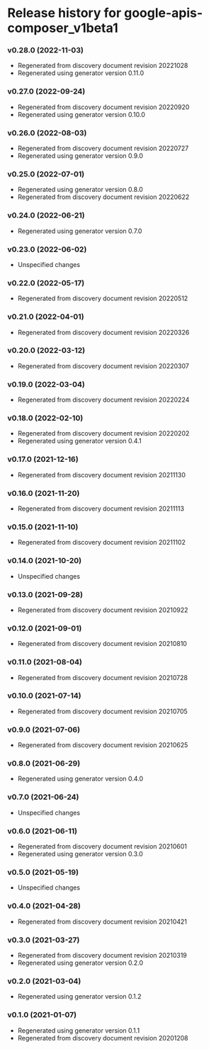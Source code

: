 # Release history for google-apis-composer_v1beta1

### v0.28.0 (2022-11-03)

* Regenerated from discovery document revision 20221028
* Regenerated using generator version 0.11.0

### v0.27.0 (2022-09-24)

* Regenerated from discovery document revision 20220920
* Regenerated using generator version 0.10.0

### v0.26.0 (2022-08-03)

* Regenerated from discovery document revision 20220727
* Regenerated using generator version 0.9.0

### v0.25.0 (2022-07-01)

* Regenerated using generator version 0.8.0
* Regenerated from discovery document revision 20220622

### v0.24.0 (2022-06-21)

* Regenerated using generator version 0.7.0

### v0.23.0 (2022-06-02)

* Unspecified changes

### v0.22.0 (2022-05-17)

* Regenerated from discovery document revision 20220512

### v0.21.0 (2022-04-01)

* Regenerated from discovery document revision 20220326

### v0.20.0 (2022-03-12)

* Regenerated from discovery document revision 20220307

### v0.19.0 (2022-03-04)

* Regenerated from discovery document revision 20220224

### v0.18.0 (2022-02-10)

* Regenerated from discovery document revision 20220202
* Regenerated using generator version 0.4.1

### v0.17.0 (2021-12-16)

* Regenerated from discovery document revision 20211130

### v0.16.0 (2021-11-20)

* Regenerated from discovery document revision 20211113

### v0.15.0 (2021-11-10)

* Regenerated from discovery document revision 20211102

### v0.14.0 (2021-10-20)

* Unspecified changes

### v0.13.0 (2021-09-28)

* Regenerated from discovery document revision 20210922

### v0.12.0 (2021-09-01)

* Regenerated from discovery document revision 20210810

### v0.11.0 (2021-08-04)

* Regenerated from discovery document revision 20210728

### v0.10.0 (2021-07-14)

* Regenerated from discovery document revision 20210705

### v0.9.0 (2021-07-06)

* Regenerated from discovery document revision 20210625

### v0.8.0 (2021-06-29)

* Regenerated using generator version 0.4.0

### v0.7.0 (2021-06-24)

* Unspecified changes

### v0.6.0 (2021-06-11)

* Regenerated from discovery document revision 20210601
* Regenerated using generator version 0.3.0

### v0.5.0 (2021-05-19)

* Unspecified changes

### v0.4.0 (2021-04-28)

* Regenerated from discovery document revision 20210421

### v0.3.0 (2021-03-27)

* Regenerated from discovery document revision 20210319
* Regenerated using generator version 0.2.0

### v0.2.0 (2021-03-04)

* Regenerated using generator version 0.1.2

### v0.1.0 (2021-01-07)

* Regenerated using generator version 0.1.1
* Regenerated from discovery document revision 20201208

